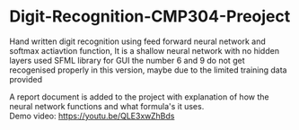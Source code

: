 # Digit-Recognition-CMP304-Preoject

Hand written digit recognition using feed forward neural network and softmax actiavtion function, It is a shallow neural network with no hidden layers 
used SFML library for GUI 
the number 6 and 9 do not get recogenised properly in this version, maybe due to the limited training data provided 

A report document is added to the project with explanation of how the neural network functions and what formula's it uses.  
Demo video: https://youtu.be/QLE3xwZhBds
